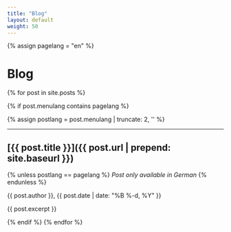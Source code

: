 ```yaml
---
title: "Blog"
layout: default
weight: 50
---
```

<!-- Set variable "lang" to reflect page language -->
{% assign pagelang = "en" %}

# Blog

{% for post in site.posts %}

<!-- Just show posts which shall be displayed in this language ("en", "en, de", "de, en") -->
{% if post.menulang contains pagelang %}

{% assign postlang = post.menulang | truncate: 2, '' %}

---

## [{{ post.title }}]({{ post.url | prepend: site.baseurl }})

<!-- Add hint if post is written in other language than page language -->
{% unless postlang == pagelang %}
  *Post only available in German*
{% endunless %}

{{ post.author }}, {{ post.date | date: "%B %-d, %Y" }}

{{ post.excerpt }}

{% endif %}
{% endfor %}
